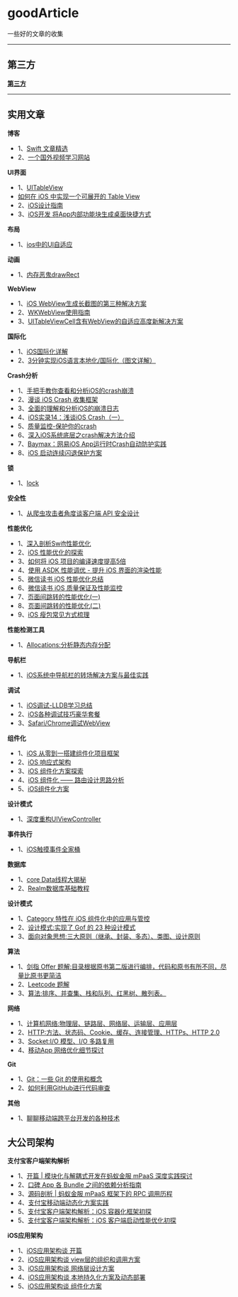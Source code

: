 # goodArticle
一些好的文章的收集



******************************************************************************************************************
## 第三方

**[第三方](https://github.com/SunshineBrother/JHBlog/blob/master/第三方/第三方.md)**


******************************************************************************************************************
## 实用文章
**博客**
- 1、[Swift 文章精选](https://github.com/ipader/SwiftGuide/blob/master/Featured-Articles.md)
- 2、[一个国外视频学习网站](https://academy.realm.io/cn/section/apple/)


**UI界面**
- 1、[UITableView]()
- [如何在 iOS 中实现一个可展开的 Table View](https://swift.gg/2015/12/03/expandable-table-view/)
- 2、[iOS设计指南](https://www.ui.cn/detail/32167.html)
- 3、[iOS开发 将App内部功能块生成桌面快捷方式](https://www.jianshu.com/p/9fb0824f95fe?utm_source=desktop&utm_medium=timeline)

**布局**
- 1、[ios中的UI自适应](https://academy.realm.io/cn/posts/gotocph-sam-davies-adaptive-ui-ios/)

**动画**
- 1、[内存恶鬼drawRect](https://bihongbo.com/2016/01/03/memoryGhostdrawRect/)


**WebView**
- 1、[iOS WebView生成长截图的第三种解决方案](https://juejin.im/post/5b9d145ae51d450e7579d1e5)
- 2、[WKWebView使用指南](https://www.jianshu.com/p/97faf098e673)
- 3、[UITableViewCell含有WebView的自适应高度新解决方案](https://juejin.im/post/5be3960af265da616f6f7468)

**国际化**

- 1、[iOS国际化详解](https://www.jianshu.com/p/7e1c7c210ec2)
- 2、[3分钟实现iOS语言本地化/国际化（图文详解）](https://www.jianshu.com/p/88c1b65e3ddb)


**Crash分析**

- 1、[手把手教你查看和分析iOS的crash崩溃](https://juejin.im/post/5b8f8e726fb9a05d185ec651)
- 2、[漫谈 iOS Crash 收集框架](https://mp.weixin.qq.com/s?__biz=MjM5NTIyNTUyMQ==&mid=208483273&idx=1&sn=37ee88e06e7426f59f3074c536370317&scene=21)
- 3、[全面的理解和分析iOS的崩溃日志](http://www.cocoachina.com/ios/20171026/20921.html)
- 4、[iOS实录14：浅谈iOS Crash（一）](https://www.jianshu.com/p/3261493e6d9e)
- 5、[质量监控-保护你的crash](https://www.jianshu.com/p/c8f731d18518)
- 6、[深入iOS系统底层之crash解决方法介绍](https://www.jianshu.com/p/cf0945f9c1f8)
- 7、[Baymax：网易iOS App运行时Crash自动防护实践](https://mp.weixin.qq.com/s?__biz=MzUxMzcxMzE5Ng==&mid=2247488311&amp;idx=1&amp;sn=0db090c8d4a5efafa47f00af4b3f174f&source=41#wechat_redirect)
- 8、[iOS 启动连续闪退保护方案](https://wereadteam.github.io/2016/05/23/GYBootingProtection/)


**锁**

- 1、[lock](https://github.com/bestswifter/blog/blob/master/articles/ios-lock.md)

**安全性**

- 1、[从爬虫攻击者角度谈客户端 API 安全设计](https://mp.weixin.qq.com/s/yv9Ph_8pzej3Wasbsc-fXQ)

**性能优化**

- 1、[深入剖析Swift性能优化](https://mp.weixin.qq.com/s/U95QmOOjeXkk-yC23cuZCQ)
- 2、[iOS 性能优化的探索](https://www.jianshu.com/p/b8346c1a4145)
- 3、[如何将 iOS 项目的编译速度提高5倍](https://link.jianshu.com/?t=https%3A%2F%2Fzhuanlan.zhihu.com%2Fp%2F27584726)
- 4、[使用 ASDK 性能调优 - 提升 iOS 界面的渲染性能](https://link.jianshu.com/?t=http%3A%2F%2Fdraveness.me%2Fasdk-rendering)
- 5、[微信读书 iOS 性能优化总结](https://link.jianshu.com/?t=https%3A%2F%2Fwereadteam.github.io%2F2016%2F05%2F03%2FWeRead-Performance%2F)
- 6、[微信读书 iOS 质量保证及性能监控](https://link.jianshu.com/?t=https%3A%2F%2Fwereadteam.github.io%2F2016%2F12%2F12%2FMonitor%2F)
- 7、[页面间跳转的性能优化(一)](https://www.jianshu.com/p/77847c0027c9)
- 8、[页面间跳转的性能优化(二)](https://www.jianshu.com/p/92532c2b1d55)
- 9、[iOS 瘦包常见方式梳理](https://mp.weixin.qq.com/s?__biz=MzA5NzMwODI0MA==&mid=2647761547&idx=1&sn=2f84d8b9eeb134ed0c5cb7142ef0caa9&chksm=8887d9b4bff050a2cc850ab243282f25894cc5eae5596e1b3ad52a6a69de030bbc571d1f74be#rd)


**性能检测工具**
- 1、[Allocations:分析静态内存分配](https://github.com/LeoMobileDeveloper/Blogs/blob/master/Instruments/Allocations.md)

**导航栏**
- 1、[iOS系统中导航栏的转场解决方案与最佳实践](https://juejin.im/post/5bd2bf936fb9a05cef177644)

**调试**
- 1、[iOS调试-LLDB学习总结](https://www.jianshu.com/p/d6a0a5e39b0e)
- 2、[iOS各种调试技巧豪华套餐](http://www.cnblogs.com/daiweilai/p/4421340.html)
- 3、[Safari/Chrome调试WebView](https://blog.csdn.net/hello_hwc/article/details/80721246)

**组件化**
- 1、[iOS 从零到一搭建组件化项目框架](https://www.jianshu.com/p/59c2d2c4b737)
- 2、[iOS 响应式架构](https://link.jianshu.com/?t=http%3A%2F%2Fblog.mrriddler.com%2F2017%2F06%2F28%2FiOS%25E5%2593%258D%25E5%25BA%2594%25E5%25BC%258F%25E6%259E%25B6%25E6%259E%2584%2F)
- 3、[iOS 组件化方案探索](https://link.jianshu.com/?t=http%3A%2F%2Fwereadteam.github.io%2F2016%2F03%2F19%2FiOS-Component%2F)
- 4、[iOS 组件化 —— 路由设计思路分析](https://www.jianshu.com/p/76da56b3bd55)
- 5、[iOS组件化方案](https://mp.weixin.qq.com/s?__biz=MzA5NzMwODI0MA==&mid=2647761549&idx=1&sn=90880890bb0de4c03bc94a9105ce78bc&chksm=8887d9b2bff050a4b42dbef4e69635dc53d3360e88ce7f6fef30bb8b257b59321c9a13ef0f34#rd)


**设计模式**
- 1、[深度重构UIViewController](https://zhuanlan.zhihu.com/p/23161172)

**事件执行**
- 1、[iOS触摸事件全家桶](https://www.jianshu.com/p/c294d1bd963d)

**数据库**
- 1、[core Data线程大揭秘](https://academy.realm.io/cn/posts/marcus-zarra-core-data-threading/)
- 2、[Realm数据库基础教程](http://www.cocoachina.com/ios/20150505/11756.html)

**设计模式**
- 1、[Category 特性在 iOS 组件化中的应用与管控](https://mp.weixin.qq.com/s/5ucpVa6ku4b9_pfMP9CqlQ)
- 2、[设计模式:实现了 Gof 的 23 种设计模式](https://github.com/CyC2018/InnterviewNotes/blob/master/notes/设计模式.md)
- 3、[面向对象思想:三大原则（继承、封装、多态）、类图、设计原则](https://github.com/CyC2018/InnterviewNotes/blob/master/notes/面向对象思想.md)

**算法**
- 1、[剑指 Offer 题解:目录根据原书第二版进行编排，代码和原书有所不同，尽量比原书更简洁](https://github.com/CyC2018/CS-Notes/blob/master/notes/剑指%20offer%20题解.md)
- 2、[Leetcode 题解](https://github.com/CyC2018/InnterviewNotes/blob/master/notes/Leetcode%20题解.md)
- 3、[算法:排序、并查集、栈和队列、红黑树、散列表。](https://github.com/CyC2018/InnterviewNotes/blob/master/notes/算法.md)


**网络**

- 1、[计算机网络:物理层、链路层、网络层、运输层、应用层](https://github.com/CyC2018/InnterviewNotes/blob/master/notes/计算机网络.md)
- 2、[HTTP:方法、状态码、Cookie、缓存、连接管理、HTTPs、HTTP 2.0](https://github.com/CyC2018/InnterviewNotes/blob/master/notes/HTTP.md)
- 3、[Socket:I/O 模型、I/O 多路复用](https://github.com/CyC2018/InnterviewNotes/blob/master/notes/Socket.md)
- 4、[移动App 网络优化细节探讨](https://www.jianshu.com/p/0d5c574b8eff)

**Git**
- 1、[Git：一些 Git 的使用和概念](https://github.com/CyC2018/InnterviewNotes/blob/master/notes/Git.md)
- 2、[如何利用GitHub进行代码审查](https://academy.realm.io/cn/posts/codereview-howto/)

**其他**
- 1、[聊聊移动端跨平台开发的各种技术](http://fex.baidu.com/blog/2015/05/cross-mobile/)


## 大公司架构

**支付宝客户端架构解析**
- 1、[开篇 | 模块化与解耦式开发在蚂蚁金服 mPaaS 深度实践探讨](https://juejin.im/post/5bc41d80f265da0aaa053ca5)
- 2、[口碑 App 各 Bundle 之间的依赖分析指南](https://juejin.im/post/5bc5c46be51d450e95105048)
- 3、[源码剖析 | 蚂蚁金服 mPaaS 框架下的 RPC 调用历程](https://juejin.im/post/5bc850caf265da0abf7d195d)
- 4、[支付宝移动端动态化方案实践](https://juejin.im/post/5bd3f516518825279a5f9694)
- 5、[支付宝客户端架构解析：iOS 容器化框架初探](https://juejin.im/post/5bdc19cbf265da614b117217)
- 5、[支付宝客户端架构解析：iOS 客户端启动性能优化初探](https://juejin.im/post/5bee3825e51d456d6b6f9486)

**iOS应用架构**
- 1、[iOS应用架构谈 开篇](https://casatwy.com/iosying-yong-jia-gou-tan-kai-pian.html) 
- 2、[iOS应用架构谈 view层的组织和调用方案](https://casatwy.com/iosying-yong-jia-gou-tan-viewceng-de-zu-zhi-he-diao-yong-fang-an.html) 
- 3、[iOS应用架构谈 网络层设计方案](https://casatwy.com/iosying-yong-jia-gou-tan-wang-luo-ceng-she-ji-fang-an.html) 
- 4、[iOS应用架构谈 本地持久化方案及动态部署](https://casatwy.com/iosying-yong-jia-gou-tan-ben-di-chi-jiu-hua-fang-an-ji-dong-tai-bu-shu.html) 
- 5、[iOS应用架构谈 组件化方案](https://casatwy.com/iOS-Modulization.html)


